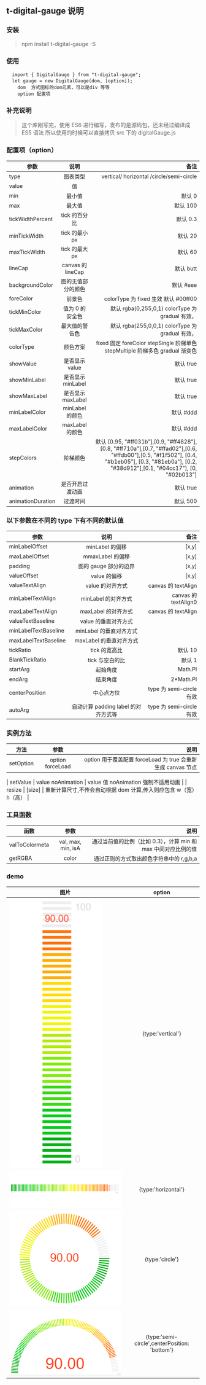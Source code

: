 ## t-digital-gauge 说明

### 安装

> npm install t-digital-gauge -S

### 使用

```
  import { DigitalGauge } from "t-digital-gauge";
  let gauge = new DigitalGauge(dom, [option]);
    dom  方式图标的dom元素，可以是div 等等
    option 配置项
```

### 补充说明

> 这个库刚写完，使用 ES6 进行编写，发布的是源码包，还未经过编译成 ES5 语法
> 所以使用的时候可以直接拷贝 src 下的 digitalGauge.js

### 配置项（option）

| 参数              |        说明        |                                                                                                                                                                                               备注 |
| ----------------- | :----------------: | -------------------------------------------------------------------------------------------------------------------------------------------------------------------------------------------------: |
| type              |      图表类型      |                                                                                                                                                           vertical/ horizontal /circle/semi-circle |
| value             |         值         |                                                                                                                                                                                                    |
| min               |       最小值       |                                                                                                                                                                                             默认 0 |
| max               |       最大值       |                                                                                                                                                                                           默认 100 |
| tickWidthPercent  |   tick 的百分比    |                                                                                                                                                                                           默认 0.3 |
| minTickWidth      |   tick 的最小 px   |                                                                                                                                                                                            默认 20 |
| maxTickWidth      |   tick 的最大 px   |                                                                                                                                                                                            默认 60 |
| lineCap           | canvas 的 lineCap  |                                                                                                                                                                                          默认 butt |
| backgroundColor   | 图的无值部分的颜色 |                                                                                                                                                                                          默认 #eee |
| foreColor         |       前景色       |                                                                                                                                                               colorType 为 fixed 生效 默认 #00ff00 |
| tickMinColor      |  值为 0 的安全色   |                                                                                                                                                   默认 rgba(0,255,0,1) colorType 为 gradual 有效， |
| tickMaxColor      |   最大值的警告色   |                                                                                                                                                   默认 rgba(255,0,0,1) colorType 为 gradual 有效， |
| colorType         |      颜色方案      |                                                                                                                      fixed 固定 foreColor stepSingle 阶梯单色 stepMultiple 阶梯多色 gradual 渐变色 |
| showValue         |   是否显示 value   |                                                                                                                                                                                          默认 true |
| showMinLabel      | 是否显示 minLabel  |                                                                                                                                                                                          默认 true |
| showMaxLabel      | 是否显示 maxLabel  |                                                                                                                                                                                          默认 true |
| minLabelColor     |  minLabel 的颜色   |                                                                                                                                                                                          默认 #ddd |
| maxLabelColor     |  maxLabel 的颜色   |                                                                                                                                                                                          默认 #ddd |
| stepColors        |      阶梯颜色      | 默认 [0.95, "#ff031b"],[0.9, "#ff4828"],[0.8, "#ff710a"],[0.7, "#ffad02"],[0.6, "#ffdb00"],[0.5, "#f1f502"], [0.4, "#b1eb05"], [0.3, "#81eb0a"], [0.2, "#38d912"],[0.1, "#04cc17"], [0, "#02b013"] |
| animation         |  是否开启过渡动画  |                                                                                                                                                                                          默认 true |
| animationDuration |      过渡时间      |                                                                                                                                                                                           默认 500 |

### 以下参数在不同的 type 下有不同的默认值

| 参数                 |                说明                 |                     备注 |
| -------------------- | :---------------------------------: | -----------------------: |
| minLabelOffset       |           minLabel 的偏移           |                    [x,y] |
| maxLabelOffset       |          mmaxLabel 的偏移           |                    [x,y] |
| padding              |        图的 gauge 部分的边界        |                    [x,y] |
| valueOffset          |            value 的偏移             |                    [x,y] |
| valueTextAlign       |          value 的对齐方式           |      canvas 的 textAlign |
| minLabelTextAlign    |         minLabel 的对齐方式         |     canvas 的 textAlign0 |
| maxLabelTextAlign    |         maxLabel 的对齐方式         |      canvas 的 textAlign |
| valueTextBaseline    |        value 的垂直对齐方式         |                          |
| minLabelTextBaseline |       minLabel 的垂直对齐方式       |                          |
| maxLabelTextBaseline |       maxLabel 的垂直对齐方式       |                          |
| tickRatio            |            tick 的宽高比            |                  默认 10 |
| BlankTickRatio       |           tick 与空白的比           |                   默认 1 |
| startArg             |              起始角度               |                  Math.PI |
| endArg               |              结束角度               |               2\*Math.PI |
| centerPosition       |             中心点方位              | type 为 semi-circle 有效 |
| autoArg              | 自动计算 padding label 的对齐方式等 | type 为 semi-circle 有效 |

### 实例方法

| 方法      |       参数       |                                                         说明 |
| --------- | :--------------: | -----------------------------------------------------------: |
| setOption | option forceLoad | option 用于覆盖配置 forceLoad 为 true 会重新生成 canvas 节点 |

| setValue | value noAnimation | value 值 noAnimation 强制不适用动画 |
| resize | [size] | 重新计算尺寸,不传会自动根据 dom 计算,传入则应包含 w（宽） h（高） |

### 工具函数

| 函数           |        参数        |                                                           说明 |
| -------------- | :----------------: | -------------------------------------------------------------: |
| valToColormeta | val, max, min, isA | 通过当前值的比例（比如 0.3），计算 min 和 max 中间对应比例的值 |
| getRGBA        |       color        |                       通过正则的方式取出颜色字符串中的 r,g,b,a |

### demo

| 图片                                                                                                       |                    option                     |
| ---------------------------------------------------------------------------------------------------------- | :-------------------------------------------: |
| ![vertical](https://github.com/xiaomitangtang/t-digital-gauge/blob/master/img/vertival.png?raw=true)       |               {type:'vertical'}               |
| ![horizontal](https://github.com/xiaomitangtang/t-digital-gauge/blob/master/img/horizontal.png?raw=true)   |              {type:'horizontal'}              |
| ![circle](https://github.com/xiaomitangtang/t-digital-gauge/blob/master/img/circle.png?raw=true)           |                {type:'circle'}                |
| ![semi-circle](https://github.com/xiaomitangtang/t-digital-gauge/blob/master/img/semi-bottom.png?raw=true) | {type:'semi-circle',centerPosition: 'bottom'} |
